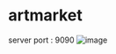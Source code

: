 # artmarket
server port : 9090
![image](https://user-images.githubusercontent.com/97187684/199712440-710384f6-e5a0-481c-aad6-8421e0704f4f.png)
